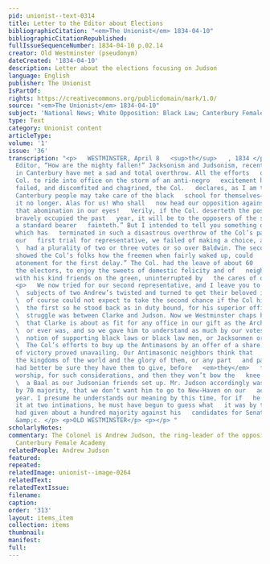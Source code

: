 ```yaml
---
pid: unionist--text-0314
title: Letter to the Editor about Elections
bibliographicCitation: "<em>The Unionist</em> 1834-04-10"
bibliographicCitationRepublished: 
fullIssueSequenceNumber: 1834-04-10 p.02.14
creator: Old Westminster (pseudonym)
dateCreated: '1834-04-10'
description: Letter about the elections focusing on Judson
language: English
publisher: The Unionist
IsPartOf: 
rights: https://creativecommons.org/publicdomain/mark/1.0/
source: "<em>The Unionist</em> 1834-04-10"
subject: 'National News; White Opposition: Black Law; Canterbury Female Academy'
type: Text
category: Unionist content
articleType: 
volume: '1'
issue: '36'
transcription: "<p>   WESTMINSTER, April 8   <sup>th</sup>   , 1834 </p> <p>   Mr.
  Editor, “How are the mighty fallen!” Jacksonism and Judsonism, recently so   flourishing
  in Canterbury have met a sad and total overthrow. All the efforts   of our gallant
  Col. to ride into office on the storm of an anti-negro   excitement have utterly
  failed, and discomfited and chagrined, the Col.   declares, as I am told, that the
  Canterbury people may take care of the black   school for themselves—he fights against
  it no longer. Alas for us! Who shall   now head our opposition against that nuisance,
  that abomination in our eyes!   Verily, if the Col. deserteth the post he has so
  bravely occupied the past   year, it will be to the opposers of the school “as when
  a standard bearer   fainteth.” But I intended to tell you something of the contest,
  which has   terminated in such a disastrous overthrow of the Col’s party here. At
  our   first trial for representative, we failed of making a choice, and Col. Judson
  \  had a plurality of two or three votes or so over Baldwin. The second trial   however
  showed the Col’s folks how the freemen when fairly waked up, could   “shed fast
  atonement for the first delay.” The Col. had the leave of about 60   majority of
  the electors, to enjoy the sweets of domestic felicity and of   neighborly intercourse
  with his kind friends on the green, uninterrupted by   the cares of office. </p>
  <p>   We now tried for our second representative, and I leave you to guess how the
  \  subjects of two Andrew’s twisted and turned to get their beloved in. Mr. Lyon
  \  of course could not expect to take the second chance if the Col himself lost
  \  the first so he stood back as in duty bound, for his superior officer, and the
  \  struggle was between Clarke and Judson. Now we Westminster chaps have an idea
  \  that Clarke is about as fit for any office in our gift as the Archbishop is,
  \  or ever was, and so we gave him to understand as much by our votes. We have no
  \  notion of supporting black laws or black law men, or Jacksonmen or Judsonmen.
  \  The Col’s efforts to buy up the Antimasons by an offer of a share in the   spoils
  of victory proved unavailing. Our Antimasonic neighbors think that   those who offer
  the kingdoms of the world and the glory of them, or any part   and parcel thereof,
  had better be sure they have them to give, before   <em>they</em>   fall down and
  worship, for such considerations, and then they won’t bow the   knee to   <em>such</em>
  \  a Baal as our Judsonian friends set up. Mr. Judson accordingly was again   notified
  by 70 majority, that we don’t want him to go to New-Haven on our   account this
  year. I presume he understands our meaning by this time, for if   he didn’t comprehend
  it at two intimations, he must have begun to guess what   it was by the time we
  had given about a hundred majority against his   candidates for Senator, Governor
  &amp;c. </p> <p>OLD WESTMINSTER</p> <p></p> "
scholarlyNotes: 
commentary: The Colonel is Andrew Judson, the ring-leader of the opposition to the
  Canterbury Female Academy
relatedPeople: Andrew Judson
featured: 
repeated: 
relatedImage: unionist--image-0264
relatedText: 
relatedTextIssue: 
filename: 
caption: 
order: '313'
layout: items_item
collection: items
thumbnail: 
manifest: 
full: 
---
```

